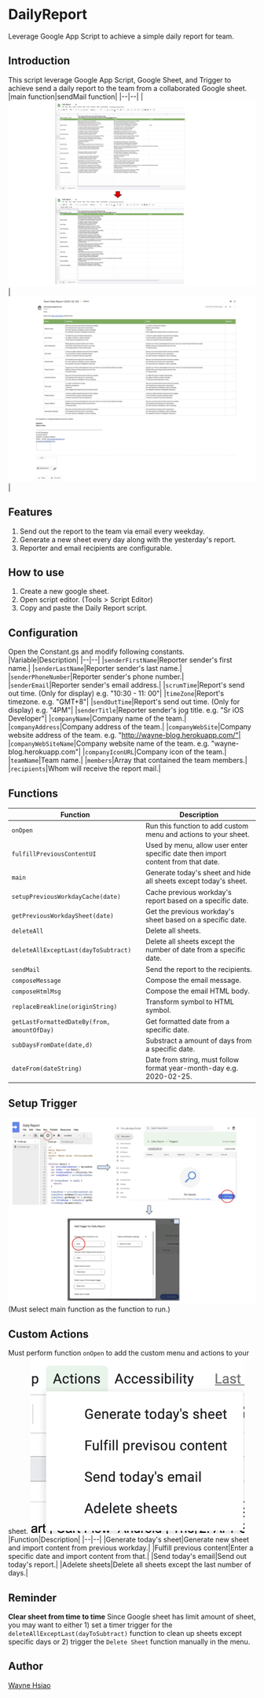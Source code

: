 # DailyReport
Leverage Google App Script to achieve a simple daily report for team.
## Introduction
This script leverage Google App Script, Google Sheet, and Trigger to achieve send a daily report to the team from a collaborated Google sheet.
|main function|sendMail function|
|--|--|
|![Daily Report](/.assets/Daily%20Report.png)|![Email Result](/.assets/Email%20Result.png)|
## Features
1. Send out the report to the team via email every weekday.
2. Generate a new sheet every day along with the yesterday's report.
3. Reporter and email recipients are configurable. 
## How to use
1. Create a new google sheet.
2. Open script editor. (Tools > Script Editor)
3. Copy and paste the Daily Report script.
## Configuration
Open the Constant.gs and modify following constants. 
|Variable|Description|
|--|--|
|`senderFirstName`|Reporter sender's first name.|
|`senderLastName`|Reporter sender's last name.|
|`senderPhoneNumber`|Reporter sender's phone number.|
|`senderEmail`|Reporter sender's email address.|
|`scrumTime`|Report's send out time. (Only for display) e.g. "10:30 - 11: 00"|
|`timeZone`|Report's timezone. e.g. "GMT+8"|
|`sendOutTime`|Report's send out time. (Only for display) e.g. "4PM"|
|`senderTitle`|Reporter sender's jog title. e.g. "Sr iOS Developer"|
|`companyName`|Company name of the team.|
|`companyAddress`|Company address of the team.|
|`companyWebSite`|Company website address of the team. e.g. "http://wayne-blog.herokuapp.com/"|
|`companyWebSiteName`|Company website name of the team. e.g. "wayne-blog.herokuapp.com"|
|`companyIconURL`|Company icon of the team.|
|`teamName`|Team name.|
|`members`|Array that contained the team members.|
|`recipients`|Whom will receive the report mail.|
## Functions
|Function|Description|
|--|--|
|`onOpen`|Run this function to add custom menu and actions to your sheet.|
|`fulfillPreviousContentUI`|Used by menu, allow user enter specific date then import content from that date.|
|`main`|Generate today's sheet and hide all sheets except today's sheet.|
|`setupPreviousWorkdayCache(date)`|Cache previous workday's report based on a specific date.|
|`getPreviousWorkdaySheet(date)`|Get the previous workday's sheet based on a specific date.|
|`deleteAll`|Delete all sheets.|
|`deleteAllExceptLast(dayToSubtract)`|Delete all sheets except the number of date from a specific date.|
|`sendMail`|Send the report to the recipients.|
|`composeMessage`|Compose the email message.|
|`composeHtmlMsg`|Compose the email HTML body.|
|`replaceBreakline(originString)`|Transform symbol to HTML symbol.|
|`getLastFormattedDateBy(from, amountOfDay)`|Get formatted date from a specific date.|
|`subDaysFromDate(date,d)`|Substract a amount of days from a specific date.|
|`dateFrom(dateString)`|Date from string, must follow format year-month-day e.g. 2020-02-25.|
## Setup Trigger
![Trigger](/.assets/Trigger.png)
(Must select main function as the function to run.)
## Custom Actions
Must perform function `onOpen` to add the custom menu and actions to your sheet.
![Trigger](/.assets/custom_actions.png)
|Function|Description|
|--|--|
|Generate today's sheet|Generate new sheet and import content from previous workday.|
|Fulfill previous content|Enter a specific date and import content from that.|
|Send today's email|Send out today's report.|
|Adelete sheets|Delete all sheets except the last number of days.|
## Reminder
**Clear sheet from time to time**
Since Google sheet has limit amount of sheet, you may want to either 1) set a timer trigger for the `deleteAllExceptLast(dayToSubtract)` function to clean up sheets except specific days or 2) trigger the `Delete Sheet` function manually in the menu.
## Author
[Wayne Hsiao](mailto:chronicqazxc@gmail.com)






